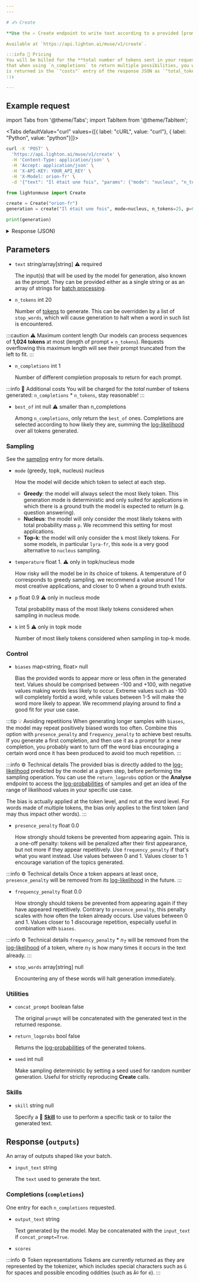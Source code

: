 ```yaml
---
---

# ✍️ Create

**Use the ✍️ Create endpoint to write text according to a provided [prompt](/home/concepts#prompt)**.

Available at `https://api.lighton.ai/muse/v1/create`.

:::info 💸️ Pricing
You will be billed for the **total number of tokens sent in your request plus the number of tokens generated by the API**. Note
that when using `n_completions` to return multiple possibilities, you will be charged for all of them. The amount of tokens used by a call
is returned in the `"costs"` entry of the response JSON as `"total_tokens_used"`.
:::

---
```


## Example request

import Tabs from '@theme/Tabs';
import TabItem from '@theme/TabItem';

<Tabs defaultValue="curl" values={[{ label: "cURL", value: "curl"}, { label: "Python", value: "python"}]}>

<TabItem value="curl">

```bash
curl -X 'POST' \
  'https://api.lighton.ai/muse/v1/create' \
  -H 'Content-Type: application/json' \
  -H 'Accept: application/json' \
  -H 'X-API-KEY: YOUR_API_KEY' \
  -H 'X-Model: orion-fr' \
  -d '{"text": "Il était une fois", "params": {"mode": "nucleus", "n_tokens": 25, "p": 0.9}}'
```

</TabItem>

<TabItem value="python">

```python
from lightonmuse import Create

create = Create("orion-fr")
generation = create("Il était une fois", mode=nucleus, n_tokens=25, p=0.9)

print(generation)
```

</TabItem>

</Tabs>

<details>
<summary>Response (JSON)</summary>

```json
{
    "request_id": "c2346fc0-630d-4dd1-b0b4-142249b62f22",
    "outputs": [
        [
            {
                "input_text": "Il était une fois",
                "completions": [
                    {
                        "output_text": "un brave étudiant en droit à Harvard. Il venait d'obtenir son diplôme lorsque son père, le Professeur Edmund Corne",
                        "score": {
                            "logprob": -67.8477555513382,
                            "normalized_logprob": -2.713910222053528,
                            "token_logprobs": null
                        },
                        "execution_metadata": {
                            "cost": {
                                "tokens_used": 29,
                                "tokens_input": 4,
                                "tokens_generated": 25,
                                "cost_type": "orion-fr@default",
                                "batch_size": 1
                            },
                            "finish_reason": "length"
                        }
                    }
                ]
            }
        ]
    ],
    "costs": {
        "orion-fr@default": {
            "total_tokens_used": 29,
            "total_tokens_input": 4,
            "total_tokens_generated": 25,
            "batch_size": 1
        }
    }
}
```

</details>

## Parameters

-   `text` <span class="param-types">string/array[string]</span> <span class="param-warning">⚠️ required</span>

    The input(s) that will be used by the model for generation, also known as the prompt. They can be provided either as a single string or as an array of strings for
    [batch processing](/api/specifications/requests#batching).

-   `n_tokens` <span class="param-types">int</span> <span class="param-optional">20</span>

    Number of [tokens](/home/concepts#tokens) to generate. This can be overridden by a list of `stop_words`, which will cause
    generation to halt when a word in such list is encountered.

:::caution ⚠️ Maximum content length
Our models can process sequences of **1,024 tokens** at most (length of prompt + `n_tokens`). Requests overflowing this
maximum length will see their prompt truncated from the left to fit.
:::

-   `n_completions` <span class="param-types">int</span> <span class="param-optional">1</span>

    Number of different completion proposals to return for each prompt.

:::info 💸️ Additional costs
You will be charged for the _total_ number of tokens generated: `n_completions` \* `n_tokens`, stay reasonable!
:::

-   `best_of` <span class="param-types">int</span> <span class="param-optional">null</span> <span class="param-warning">⚠️ smaller than n_completions</span>

    Among `n_completions`, only return the `best_of` ones. Completions are selected according to how likely they are, summing the
    [log-likelihood](/home/concepts#likelihood) over all tokens generated.

### Sampling

See the [sampling](/home/concepts#sampling) entry for more details.

-   `mode` <span class="param-types">(greedy, topk, nucleus)</span> <span class="param-optional">nucleus</span>

    How the model will decide which token to select at each step.

    -   **Greedy**: the model will always select the most likely token. This generation mode is deterministic and only
        suited for applications in which there is a ground truth the model is expected to return (e.g. question answering).
    -   **Nucleus**: the model will only consider the most likely tokens with total probability mass `p`. We recommend this
        setting for most applications.
    -   **Top-k**: the model will only consider the `k` most likely tokens. For some models, in particular `lyra-fr`, this `mode` is a very good alternative to `nucleus` sampling.

-   `temperature` <span class="param-types">float</span> <span class="param-optional">1.</span> <span class="param-warning">⚠️ only in topk/nucleus mode</span>

    How risky will the model be in its choice of tokens. A temperature of 0 corresponds to greedy sampling. we recommend
    a value around 1 for most creative applications, and closer to 0 when a ground truth exists.

-   `p` <span class="param-types">float</span> <span class="param-optional">0.9</span> <span class="param-warning">⚠️ only in nucleus mode</span>

    Total probability mass of the most likely tokens considered when sampling in nucleus mode.

-   `k` <span class="param-types">int</span> <span class="param-optional">5</span> <span class="param-warning">⚠️ only in topk mode</span>

    Number of most likely tokens considered when sampling in top-k mode.

### Control

-   `biases` <span class="param-types">map<string, float></span> <span class="param-optional">null</span>

    Bias the provided words to appear more or less often in the generated text.
    Values should be comprised between -100 and +100, with negative values making words less likely to occur. Extreme
    values such as -100 will completely forbid a word, while values between 1-5 will make the word more likely to appear.
    We recommend playing around to find a good fit for your use case.

:::tip 💡 Avoiding repetitions
When generating longer samples with `biases`, the model may repeat positively biased words too often. Combine
this option with `presence_penalty` and `frequency_penalty` to achieve best results. If you generate a first completion, and then use it as a prompt for a new completion, you probably want to turn off the word bias encouraging a certain word once it has been produced to avoid too much repetition.
:::

:::info ⚙️ Technical details
The provided bias is directly added to the [log-likelihood](/home/concepts#likelihood) predicted by the model at a given step, before performing
the sampling operation. You can use the `return_logprobs` option or the **Analyse** endpoint to access the [log-probabilities](/home/concepts#likelihood)
of samples and get an idea of the range of likelihood values in your specific use case.

The bias is actually applied at the token level, and not at the word level. For words made of multiple tokens, the
bias only applies to the first token (and may thus impact other words).
:::

-   `presence_penalty` <span class="param-types">float</span> <span class="param-optional">0.0</span>

    How strongly should tokens be prevented from appearing again.
    This is a one-off penalty: tokens will be penalized after their first appearance, but not more if they appear repetitively.
    Use `frequency_penalty` if that's what you want instead. Use values between 0 and 1. Values closer to 1 encourage variation of the topics generated.

:::info ⚙️ Technical details
Once a token appears at least once, `presence_penalty` will be removed from its [log-likelihood](/home/concepts#likelihood) in the future.
:::

-   `frequency_penalty` <span class="param-types">float</span> <span class="param-optional">0.0</span>

    How strongly should tokens be prevented from appearing again if they have appeared repetitively. Contrary to `presence_penalty`, this penalty scales with how often the token already occurs. Use values between 0 and 1. Values closer to 1 discourage repetition, especially useful in combination with `biases`.

:::info ⚙️ Technical details
`frequency_penalty` \* $n_T$ will be removed from the [log-likelihood](/home/concepts#likelihood) of a token, where $n_T$
is how many times it occurs in the text already.
:::

-   `stop_words` <span class="param-types">array[string]</span> <span class="param-optional">null</span>

    Encountering any of these words will halt generation immediately.

### Utilities

-   `concat_prompt` <span class="param-types">boolean</span> <span class="param-optional">false</span>

    The original `prompt` will be concatenated with the generated text in the returned response.

-   `return_logprobs` <span class="param-types">bool</span> <span class="param-optional">false</span>

    Returns the [log-probabilities](/home/concepts#likelihood) of the generated tokens.

-   `seed` <span class="param-types">int</span> <span class="param-optional">null</span>

    Make sampling deterministic by setting a seed used for random number generation.
    Useful for strictly reproducing **Create** calls.

### Skills

-   `skill` <span class="param-types">string</span> <span class="param-optional">null</span>

    Specify a 🤹 **[Skill](/api/skills)** to use to perform a specific task or to tailor the generated text.

## Response (`outputs`)

An array of outputs shaped like your batch.

-   `input_text` <span class="param-types">string</span>

    The `text` used to generate the text.

### Completions (`completions`)

One entry for each `n_completions` requested.

-   `output_text` <span class="param-types">string</span>

    Text generated by the model. May be concatenated with the `input_text` if `concat_prompt=True`.

-   `scores`
    <!-- TODO: link to common data structures -->

:::info ⚙️ Token representations
Tokens are currently returned as they are represented by the tokenizer, which includes special characters such as `Ġ`
for spaces and possible encoding oddities (such as `Ã©` for `é`).
:::
